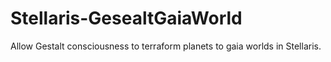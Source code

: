 # Stellaris-GesealtGaiaWorld

Allow Gestalt consciousness to terraform planets to gaia worlds in Stellaris.
